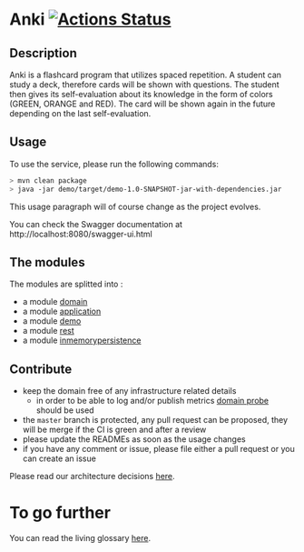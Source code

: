 # Anki [![Actions Status](https://github.com/stemlaur/anki/workflows/Build/badge.svg)](https://github.com/stemlaur/anki/actions)
## Description
Anki is a flashcard program that utilizes spaced repetition.
A student can study a deck, therefore cards will be shown with questions.
The student then gives its self-evaluation about its knowledge in the form 
of colors (GREEN, ORANGE and RED).
The card will be shown again in the future depending on the last self-evaluation.

## Usage
To use the service, please run the following commands:

```bash
> mvn clean package
> java -jar demo/target/demo-1.0-SNAPSHOT-jar-with-dependencies.jar
```

This usage paragraph will of course change as the project evolves.

You can check the Swagger documentation at http://localhost:8080/swagger-ui.html

## The modules
The modules are splitted into :

 - a module [domain](./domain/README.md) 
 - a module [application](./application/README.md)
 - a module [demo](./demo/README.md)
 - a module [rest](./rest/README.md) 
 - a module [inmemorypersistence](./inmemorypersistence/README.md)

 ## Contribute
 - keep the domain free of any infrastructure related details
    - in order to be able to log and/or publish metrics [domain probe](https://martinfowler.com/articles/domain-oriented-observability.html)
     should be used
 - the `master` branch is protected, any pull request can be proposed, they will be merge if the CI is green and after a review
 - please update the READMEs as soon as the usage changes
 - if you have any comment or issue, please file either a pull request or you can create an issue

Please read our architecture decisions [here](./doc/architecture).

# To go further

You can read the living glossary [here](./doc/livingglossary).